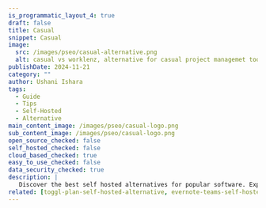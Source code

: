 ```yaml
---
is_programmatic_layout_4: true
draft: false
title: Casual
snippet: Casual
image:
  src: /images/pseo/casual-alternative.png
  alt: casual vs worklenz, alternative for casual project managemet tool, task management, resource management, productivity, self-hosted
publishDate: 2024-11-21
category: ""
author: Ushani Ishara
tags:
  - Guide
  - Tips
  - Self-Hosted
  - Alternative
main_content_image: /images/pseo/casual-logo.png
sub_content_image: /images/pseo/casual-logo.png
open_source_checked: false
self_hosted_checked: false
cloud_based_checked: true
easy_to_use_checked: false
data_security_checked: true
description: |
   Discover the best self hosted alternatives for popular software. Explore our comprehensive guides and find the perfect solution for your needs today.
related: [toggl-plan-self-hosted-alternative, evernote-teams-self-hosted-alternative, gantt-project-self-hosted-alternative, flowlu-self-hosted-alternative]
---
```

